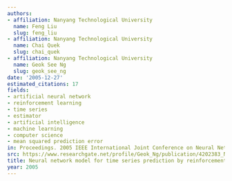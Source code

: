 ```yaml
---
authors:
- affiliation: Nanyang Technological University
  name: Feng Liu
  slug: feng_liu
- affiliation: Nanyang Technological University
  name: Chai Quek
  slug: chai_quek
- affiliation: Nanyang Technological University
  name: Geok See Ng
  slug: geok_see_ng
date: '2005-12-27'
estimated_citations: 17
fields:
- artificial neural network
- reinforcement learning
- time series
- estimator
- artificial intelligence
- machine learning
- computer science
- mean squared prediction error
in: Proceedings. 2005 IEEE International Joint Conference on Neural Networks, 2005.
src: https://www.researchgate.net/profile/Geok_Ng/publication/4202383_Neural_network_model_for_time_series_prediction_by_reinforcement_learning/links/544de1060cf2d6347f45d05b.pdf
title: Neural network model for time series prediction by reinforcement learning
year: 2005
---
```

